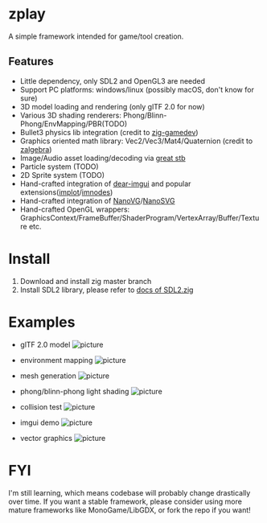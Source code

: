 # zplay
A simple framework intended for game/tool creation.

## Features
* Little dependency, only SDL2 and OpenGL3 are needed
* Support PC platforms: windows/linux (possibly macOS, don't know for sure)
* 3D model loading and rendering (only glTF 2.0 for now)
* Various 3D shading renderers: Phong/Blinn-Phong/EnvMapping/PBR(TODO)
* Bullet3 physics lib integration (credit to [zig-gamedev](https://github.com/michal-z/zig-gamedev))
* Graphics oriented math library: Vec2/Vec3/Mat4/Quaternion (credit to [zalgebra](https://github.com/kooparse/zalgebra))
* Image/Audio asset loading/decoding via [great stb](https://github.com/nothings/stb)
* Particle system (TODO)
* 2D Sprite system (TODO)
* Hand-crafted integration of [dear-imgui](https://github.com/ocornut/imgui) and popular extensions([implot](https://github.com/epezent/implot)/[imnodes](https://github.com/Nelarius/imnodes))
* Hand-crafted integration of [NanoVG](https://github.com/memononen/nanovg)/[NanoSVG](https://github.com/memononen/nanosvg)
* Hand-crafted OpenGL wrappers: GraphicsContext/FrameBuffer/ShaderProgram/VertexArray/Buffer/Texture etc.

# Install
1. Download and install zig master branch
2. Install SDL2 library, please refer to [docs of SDL2.zig](https://github.com/MasterQ32/SDL.zig)

# Examples
* glTF 2.0 model
![picture](https://github.com/jack-ji/zplay/blob/main/examples/screenshots/gltf_demo.png)

* environment mapping
![picture](https://github.com/jack-ji/zplay/blob/main/examples/screenshots/environment_mapping.png)

* mesh generation
![picture](https://github.com/jack-ji/zplay/blob/main/examples/screenshots/mesh_generation.png)

* phong/blinn-phong light shading
![picture](https://github.com/jack-ji/zplay/blob/main/examples/screenshots/phong_lighting.png)

* collision test
![picture](https://github.com/jack-ji/zplay/blob/main/examples/screenshots/bullet_test.gif)

* imgui demo
![picture](https://github.com/jack-ji/zplay/blob/main/examples/screenshots/imgui_demo.png)

* vector graphics
![picture](https://github.com/jack-ji/zplay/blob/main/examples/screenshots/vector_graphics.png)

# FYI
I'm still learning, which means codebase will probably change drastically over time. If you want a stable
framework, please consider using more mature frameworks like MonoGame/LibGDX, or fork the repo if you want!
